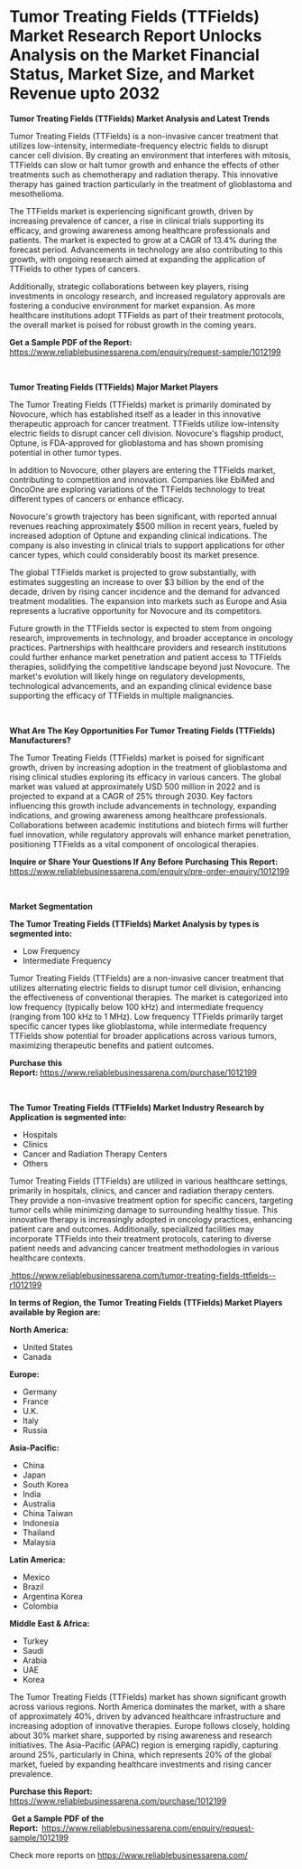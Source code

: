 <p><h1>Tumor Treating Fields (TTFields) Market Research Report Unlocks Analysis on the Market Financial Status, Market Size, and Market Revenue upto 2032</h1></p><p><strong>Tumor Treating Fields (TTFields) Market Analysis and Latest Trends</strong></p>
<p><p>Tumor Treating Fields (TTFields) is a non-invasive cancer treatment that utilizes low-intensity, intermediate-frequency electric fields to disrupt cancer cell division. By creating an environment that interferes with mitosis, TTFields can slow or halt tumor growth and enhance the effects of other treatments such as chemotherapy and radiation therapy. This innovative therapy has gained traction particularly in the treatment of glioblastoma and mesothelioma.</p><p>The TTFields market is experiencing significant growth, driven by increasing prevalence of cancer, a rise in clinical trials supporting its efficacy, and growing awareness among healthcare professionals and patients. The market is expected to grow at a CAGR of 13.4% during the forecast period. Advancements in technology are also contributing to this growth, with ongoing research aimed at expanding the application of TTFields to other types of cancers. </p><p>Additionally, strategic collaborations between key players, rising investments in oncology research, and increased regulatory approvals are fostering a conducive environment for market expansion. As more healthcare institutions adopt TTFields as part of their treatment protocols, the overall market is poised for robust growth in the coming years.</p></p>
<p><strong>Get a Sample PDF of the Report:&nbsp;</strong> <a href="https://www.reliablebusinessarena.com/enquiry/request-sample/1012199?utm_campaign=2146&utm_medium=2&utm_source=Github&utm_content=ia&utm_term=03032025&utm_id=tumor-treating-fields-ttfields">https://www.reliablebusinessarena.com/enquiry/request-sample/1012199</a></p>
<p>&nbsp;</p>
<p><strong>Tumor Treating Fields (TTFields) Major Market Players</strong></p>
<p><p>The Tumor Treating Fields (TTFields) market is primarily dominated by Novocure, which has established itself as a leader in this innovative therapeutic approach for cancer treatment. TTFields utilize low-intensity electric fields to disrupt cancer cell division. Novocure's flagship product, Optune, is FDA-approved for glioblastoma and has shown promising potential in other tumor types.</p><p>In addition to Novocure, other players are entering the TTFields market, contributing to competition and innovation. Companies like EbiMed and OncoOne are exploring variations of the TTFields technology to treat different types of cancers or enhance efficacy.</p><p>Novocure's growth trajectory has been significant, with reported annual revenues reaching approximately $500 million in recent years, fueled by increased adoption of Optune and expanding clinical indications. The company is also investing in clinical trials to support applications for other cancer types, which could considerably boost its market presence.</p><p>The global TTFields market is projected to grow substantially, with estimates suggesting an increase to over $3 billion by the end of the decade, driven by rising cancer incidence and the demand for advanced treatment modalities. The expansion into markets such as Europe and Asia represents a lucrative opportunity for Novocure and its competitors.</p><p>Future growth in the TTFields sector is expected to stem from ongoing research, improvements in technology, and broader acceptance in oncology practices. Partnerships with healthcare providers and research institutions could further enhance market penetration and patient access to TTFields therapies, solidifying the competitive landscape beyond just Novocure. The market's evolution will likely hinge on regulatory developments, technological advancements, and an expanding clinical evidence base supporting the efficacy of TTFields in multiple malignancies.</p></p>
<p>&nbsp;</p>
<p><strong>What Are The Key Opportunities For Tumor Treating Fields (TTFields) Manufacturers?</strong></p>
<p><p>The Tumor Treating Fields (TTFields) market is poised for significant growth, driven by increasing adoption in the treatment of glioblastoma and rising clinical studies exploring its efficacy in various cancers. The global market was valued at approximately USD 500 million in 2022 and is projected to expand at a CAGR of 25% through 2030. Key factors influencing this growth include advancements in technology, expanding indications, and growing awareness among healthcare professionals. Collaborations between academic institutions and biotech firms will further fuel innovation, while regulatory approvals will enhance market penetration, positioning TTFields as a vital component of oncological therapies.</p></p>
<p><strong>Inquire or Share Your Questions If Any Before Purchasing This Report:</strong> <a href="https://www.reliablebusinessarena.com/enquiry/pre-order-enquiry/1012199?utm_campaign=2146&utm_medium=2&utm_source=Github&utm_content=ia&utm_term=03032025&utm_id=tumor-treating-fields-ttfields">https://www.reliablebusinessarena.com/enquiry/pre-order-enquiry/1012199</a></p>
<p>&nbsp;</p>
<p><strong>Market Segmentation</strong></p>
<p><strong>The Tumor Treating Fields (TTFields) Market Analysis by types is segmented into:</strong></p>
<p><ul><li>Low Frequency</li><li>Intermediate Frequency</li></ul></p>
<p><p>Tumor Treating Fields (TTFields) are a non-invasive cancer treatment that utilizes alternating electric fields to disrupt tumor cell division, enhancing the effectiveness of conventional therapies. The market is categorized into low frequency (typically below 100 kHz) and intermediate frequency (ranging from 100 kHz to 1 MHz). Low frequency TTFields primarily target specific cancer types like glioblastoma, while intermediate frequency TTFields show potential for broader applications across various tumors, maximizing therapeutic benefits and patient outcomes.</p></p>
<p><strong>Purchase this Report:&nbsp;</strong><a href="https://www.reliablebusinessarena.com/purchase/1012199?utm_campaign=2146&utm_medium=2&utm_source=Github&utm_content=ia&utm_term=03032025&utm_id=tumor-treating-fields-ttfields">https://www.reliablebusinessarena.com/purchase/1012199</a></p>
<p>&nbsp;</p>
<p><strong>The Tumor Treating Fields (TTFields) Market Industry Research by Application is segmented into:</strong></p>
<p><ul><li>Hospitals</li><li>Clinics</li><li>Cancer and Radiation Therapy Centers</li><li>Others</li></ul></p>
<p><p>Tumor Treating Fields (TTFields) are utilized in various healthcare settings, primarily in hospitals, clinics, and cancer and radiation therapy centers. They provide a non-invasive treatment option for specific cancers, targeting tumor cells while minimizing damage to surrounding healthy tissue. This innovative therapy is increasingly adopted in oncology practices, enhancing patient care and outcomes. Additionally, specialized facilities may incorporate TTFields into their treatment protocols, catering to diverse patient needs and advancing cancer treatment methodologies in various healthcare contexts.</p></p>
<p><a href="https://www.reliablebusinessarena.com/tumor-treating-fields-ttfields--r1012199?utm_campaign=2146&utm_medium=2&utm_source=Github&utm_content=ia&utm_term=03032025&utm_id=tumor-treating-fields-ttfields">&nbsp;https://www.reliablebusinessarena.com/tumor-treating-fields-ttfields--r1012199</a></p>
<p><strong>In terms of Region, the Tumor Treating Fields (TTFields) Market Players available by Region are:</strong></p>
<p>
    <p> <strong> North America: </strong>
        <ul>
            <li>United States</li>
            <li>Canada</li>
        </ul>
        </p> 
    <p> <strong> Europe: </strong>
        <ul>
            <li>Germany</li>
            <li>France</li>
            <li>U.K.</li>
            <li>Italy</li>
            <li>Russia</li>
        </ul>
        </p> 
    <p> <strong> Asia-Pacific: </strong>
        <ul>
            <li>China</li>
            <li>Japan</li>
            <li>South Korea</li>
            <li>India</li>
            <li>Australia</li>
            <li>China Taiwan</li>
            <li>Indonesia</li>
            <li>Thailand</li>
            <li>Malaysia</li>
        </ul>
        </p> 
    <p> <strong> Latin America: </strong>
        <ul>
            <li>Mexico</li>
            <li>Brazil</li>
            <li>Argentina Korea</li>
            <li>Colombia</li>
        </ul>
        </p> 
    <p> <strong> Middle East & Africa: </strong>
        <ul>
            <li>Turkey</li>
            <li>Saudi</li>
            <li>Arabia</li>
            <li>UAE</li>
            <li>Korea</li>
        </ul>
    </p>
    </p>
<p><p>The Tumor Treating Fields (TTFields) market has shown significant growth across various regions. North America dominates the market, with a share of approximately 40%, driven by advanced healthcare infrastructure and increasing adoption of innovative therapies. Europe follows closely, holding about 30% market share, supported by rising awareness and research initiatives. The Asia-Pacific (APAC) region is emerging rapidly, capturing around 25%, particularly in China, which represents 20% of the global market, fueled by expanding healthcare investments and rising cancer prevalence.</p></p>
<p><strong>Purchase this Report: </strong><a href="https://www.reliablebusinessarena.com/purchase/1012199?utm_campaign=2146&utm_medium=2&utm_source=Github&utm_content=ia&utm_term=03032025&utm_id=tumor-treating-fields-ttfields">https://www.reliablebusinessarena.com/purchase/1012199</a></p>
<p>&nbsp;<strong>Get a Sample PDF of the Report:&nbsp;&nbsp;</strong><a href="https://www.reliablebusinessarena.com/enquiry/request-sample/1012199?utm_campaign=2146&utm_medium=2&utm_source=Github&utm_content=ia&utm_term=03032025&utm_id=tumor-treating-fields-ttfields">https://www.reliablebusinessarena.com/enquiry/request-sample/1012199</a></p>
<p><strong></strong></p>
<p>Check more reports on <a href="https://www.reliablebusinessarena.com/?utm_campaign=2146&utm_medium=2&utm_source=Github&utm_content=ia&utm_term=03032025&utm_id=tumor-treating-fields-ttfields">https://www.reliablebusinessarena.com/</a></p>